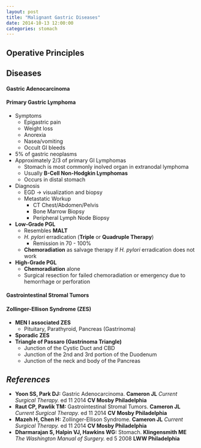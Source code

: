 ```yaml
---
layout: post
title: "Malignant Gastric Diseases"
date: 2014-10-13 12:00:00
categories: stomach
---
```


## Operative Principles

## Diseases

#### Gastric Adenocarcinoma

#### Primary Gastric Lymphoma

* Symptoms
  * Epigastric pain
  * Weight loss
  * Anorexia
  * Nasea/vomiting
  * Occult GI bleeds
* 5% of gastric neoplasms
* Approximately 2/3 of primary GI Lymphomas
  * Stomach is most commonly inolved organ in extranodal lymphoma
  * Usually **B-Cell Non-Hodgkin Lymphomas**
  * Occurs in distal stomach
* Diagnosis
  * EGD &#8594; visualization and biopsy
  * Metastatic Workup
    * CT Chest/Abdomen/Pelvis
    * Bone Marrow Biopsy
    * Peripheral Lymph Node Biopsy
* **Low-Grade PGL**
  * Resembles **MALT**
  * *H. pylori* erradication (**Triple** or **Quadruple Therapy**)
    * Remission in 70 - 100%
  * **Chemoradiation** as salvage therapy if *H. pylori* erradication does not work
* **High-Grade PGL**
  * **Chemoradiation** alone
  * Surgical resection for failed chemoradiation or emergency due to hemorrhage or perforation

#### Gastrointestinal Stromal Tumors

#### Zollinger-Ellison Syndrome (ZES)

* **MEN I associated ZES**
  * Pituitary, Parathyroid, Pancreas (Gastrinoma)
* **Sporadic ZES**
* **Triangle of Passaro (Gastrinoma Triangle)**
  * Junction of the Cystic Duct and CBD
  * Junction of the 2nd and 3rd portion of the Duodenum
  * Junction of the neck and body of the Pancreas
  
## *References*
* **Yoon SS, Park DJ:** Gastric Adenocarcinoma. **Cameron JL** *Current Surgical Therapy.* ed 11 2014 **CV Mosby Philadelphia**
* **Raut CP, Pawlik TM:** Gastrointestinal Stromal Tumors. **Cameron JL** *Current Surgical Therapy.* ed 11 2014 **CV Mosby Philadelphia**
* **Mazeh H, Chen H:** Zollinger-Ellison Syndrome. **Cameron JL** *Current Surgical Therapy.* ed 11 2014 **CV Mosby Philadelphia**
* **Dharmarajan S, Halpin VJ, Hawkins WG:** Stomach. **Klingensmith ME** *The Washington Manual of Surgery.* ed 5 2008 **LWW Philadelphia**